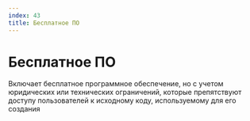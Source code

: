 ```yaml
---
index: 43
title: Бесплатное ПО
---
```

# Бесплатное ПО

Включает бесплатное программное обеспечение, но с учетом юридических или технических ограничений, которые препятствуют доступу пользователей к исходному коду, используемому для его создания